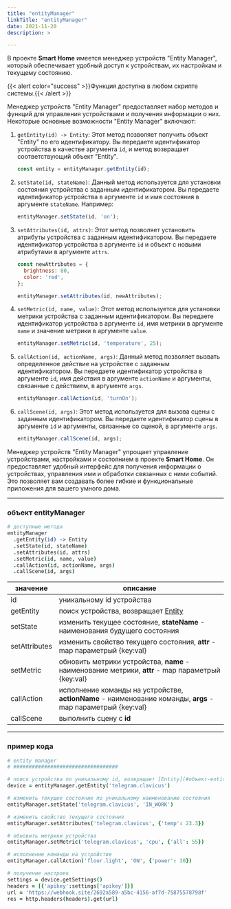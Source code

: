 ```yaml
---
title: "entityManager"
linkTitle: "entityManager"
date: 2021-11-20 
description: >

---
```


В проекте **Smart Home** имеется менеджер устройств "Entity Manager", который обеспечивает удобный доступ к устройствам, 
их настройкам и текущему состоянию.

{{< alert color="success" >}}Функция доступна в любом скрипте системы.{{< /alert >}}

Менеджер устройств "Entity Manager" предоставляет набор методов и функций для управления устройствами и получения 
информации о них. Некоторые основные возможности "Entity Manager" включают:


1. `getEntity(id) -> Entity`: Этот метод позволяет получить объект "Entity" по его идентификатору. Вы передаете идентификатор устройства в качестве аргумента `id`, и метод возвращает соответствующий объект "Entity".

    ```javascript
    const entity = entityManager.getEntity(id);
    ```

2. `setState(id, stateName)`: Данный метод используется для установки состояния устройства с заданным идентификатором. Вы передаете идентификатор устройства в аргументе `id` и имя состояния в аргументе `stateName`. Например:

    ```javascript
    entityManager.setState(id, 'on');
    ```

3. `setAttributes(id, attrs)`: Этот метод позволяет установить атрибуты устройства с заданным идентификатором. Вы передаете идентификатор устройства в аргументе `id` и объект с новыми атрибутами в аргументе `attrs`.

    ```javascript
    const newAttributes = {
      brightness: 80,
      color: 'red',
    };
    
    entityManager.setAttributes(id, newAttributes);
    ```

4. `setMetric(id, name, value)`: Этот метод используется для установки метрики устройства с заданным идентификатором. Вы передаете идентификатор устройства в аргументе `id`, имя метрики в аргументе `name` и значение метрики в аргументе `value`.

    ```javascript
    entityManager.setMetric(id, 'temperature', 25);
    ```

5. `callAction(id, actionName, args)`: Данный метод позволяет вызвать определенное действие на устройстве с заданным идентификатором. Вы передаете идентификатор устройства в аргументе `id`, имя действия в аргументе `actionName` и аргументы, связанные с действием, в аргументе `args`.

    ```javascript
    entityManager.callAction(id, 'turnOn');
    ```

6. `callScene(id, args)`: Этот метод используется для вызова сцены с заданным идентификатором. Вы передаете идентификатор сцены в аргументе `id` и аргументы, связанные со сценой, в аргументе `args`.

    ```javascript
    entityManager.callScene(id, args);
    ```

Менеджер устройств "Entity Manager" упрощает управление устройствами, настройками и состоянием в проекте **Smart Home**.
Он предоставляет удобный интерфейс для получения информации о устройствах, управления ими и обработки связанных с ними 
событий. Это позволяет вам создавать более гибкие и функциональные приложения для вашего умного дома.

----------------

### объект entityManager

```coffeescript
# доступные метода
entityManager
  .getEntity(id) -> Entity
  .setState(id, stateName)
  .setAttributes(id, attrs)
  .setMetric(id, name, value)
  .callAction(id, actionName, args)
  .callScene(id, args)
```

|  значение  | описание  |
|-------------|---------|
| id | уникальному id устройства |
| getEntity | поиск устройства, возвращает [Entity](#методы-объекта-entity) |
| setState | изменить текущее состояние, **stateName** - наименования будущего состояния|
| setAttributes | изменить свойство текущего состояния, **attr** - map параметрый {key:val} |
| setMetric | обновить метрики устройства, **name** - наименование метрики, **attr** - map параметрый {key:val}|
| callAction | иcполнение команды на устройстве, **actionName** - наименование команды, **args** - map параметрый {key:val}|
| callScene | выполнить сцену с **id** |



----------------

### пример кода

```coffeescript
# entity manager
# ##################################

# поиск устройства по уникальному id, возвращает [Entity](#объект-entity)
device = entityManager.getEntity('telegram.clavicus')

# изменить текущее состояние по уникальному наименованию состояния
entityManager.setState('telegram.clavicus', 'IN_WORK')

# изменить свойство текущего состояния
entityManager.setAttributes('telegram.clavicus', {'temp': 23.3})

# обновить метрики устройства
entityManager.setMetric('telegram.clavicus', 'cpu', {'all': 55})

# иcполнение команды на устройстве
entityManager.callAction('floor.light', 'ON', {'power': 30})

# получение настроек
settings = device.getSettings()
headers = [{'apikey':settings['apikey']}]
url = 'https://webhook.site/2692a589-a5bc-4156-af7d-75875578798f'
res = http.headers(headers).get(url)

```
